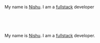 My name is [Nishu](https://www.facebook.com "Facebook"). I am a [fullstack](https://www.google.com "Google") developer


<br><br><br>


My name is [Nishu][1]. I am a [fullstack][2] developer.

[1]: <https://www.facebook.com> "Facebook"
[2]: <https://www.youtube.com> "Youtube"